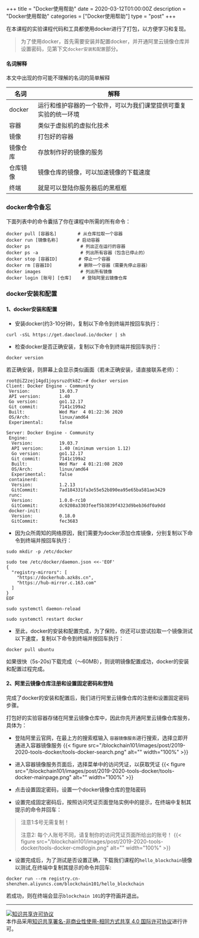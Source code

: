 +++
title = "Docker使用帮助"
date = 2020-03-12T01:00:00Z
description = "Docker使用帮助"
categories = ["Docker使用帮助"]
type = "post"
+++

在本课程的实验课程代码和工具都使用docker进行了打包，以方便学习和复现。
> 为了使用docker，首先需要安装并配置docker，并开通阿里云镜像仓库并设置密码，见第下文`docker安装和配置`部分。
#### 名词解释
本文中出现的你可能不理解的名词的简单解释

| 名词 | 解释 |
| --- | --- |
| docker | 运行和维护容器的一个软件，可以为我们课堂提供可重复实验的统一环境 |
| 容器 | 类似于虚拟机的虚拟化技术 |
| 镜像 | 打包好的容器 |
| 镜像仓库 | 存放制作好的镜像的服务 |
| 仓库镜像 | 镜像仓库的镜像，可以加速镜像的下载速度 |
| 终端 | 就是可以登陆你服务器后的黑框框 |

### docker命令备忘
下面列表中的命令囊括了你在课程中所需的所有命令：
```
docker pull [容器名]        # 从仓库拉取一个容器
docker run [镜像名称]       # 启动容器
docker ps                   # 列出正在运行的容器
docker ps -a                # 列出所有容器（包含已停止的） 
docker stop [容器ID]        # 停止一个容器
docker rm [容器ID]          # 删除一个容器（需要先停止容器）
docker images               # 列出所有镜像
docker login [账号] [仓库]    # 登陆阿里云镜像仓库
```

### docker安装和配置
#### 1、docker安装和配置
- 安装docker(约3-10分钟)，复制以下命令到终端并按回车执行：
```
curl -sSL https://get.daocloud.io/docker | sh
```
- 检查docker是否正确安装，复制以下命令到终端并按回车执行：
```
docker version
```
若正确安装，则屏幕上会显示类似画面（若未正确安装，请直接联系老师）：
```
root@iZ2zej14gd1joysruzdtk8Z:~# docker version
Client: Docker Engine - Community
 Version:           19.03.7
 API version:       1.40
 Go version:        go1.12.17
 Git commit:        7141c199a2
 Built:             Wed Mar  4 01:22:36 2020
 OS/Arch:           linux/amd64
 Experimental:      false

Server: Docker Engine - Community
 Engine:
  Version:          19.03.7
  API version:      1.40 (minimum version 1.12)
  Go version:       go1.12.17
  Git commit:       7141c199a2
  Built:            Wed Mar  4 01:21:08 2020
  OS/Arch:          linux/amd64
  Experimental:     false
 containerd:
  Version:          1.2.13
  GitCommit:        7ad184331fa3e55e52b890ea95e65ba581ae3429
 runc:
  Version:          1.0.0-rc10
  GitCommit:        dc9208a3303feef5b3839f4323d9beb36df0a9dd
 docker-init:
  Version:          0.18.0
  GitCommit:        fec3683
```
- 因为众所周知的网络原因，我们需要为docker添加仓库镜像，分别复制以下命令到终端并按回车执行：
```
sudo mkdir -p /etc/docker
```
```
sudo tee /etc/docker/daemon.json <<-'EOF'
{
  "registry-mirrors": [
    "https://dockerhub.azk8s.cn",
    "https://hub-mirror.c.163.com"
  ]
}
EOF
```
```
sudo systemctl daemon-reload
```
```
sudo systemctl restart docker
```
- 至此，docker的安装和配置完成，为了保险，你还可以尝试拉取一个镜像测试以下速度，复制以下命令到终端并按回车执行：
```
docker pull ubuntu
```
如果很快（5s-20s)下载完成（～60MB），则说明镜像配置成功，docker的安装和配置过程完成。

#### 2、阿里云镜像仓库注册和设置固定密码和登陆
完成了docker的安装和配置后，我们进行阿里云镜像仓库的注册和设置固定密码步骤。

打包好的实验容器存储在阿里云镜像仓库中，因此你先开通阿里云镜像仓库服务，具体为：

- 登陆阿里云官网，在最上方的搜索框输入 `容器镜像服务`进行搜索，选择立即开通进入容器镜像服务
{{< figure src="/blockchain101/images/post/2019-2020-tools-docker/tools-docker-search.png"  alt="" width="100%"  >}}

- 进入容器镜像服务页面后，选择菜单中的访问凭证，以获取凭证
{{< figure src="/blockchain101/images/post/2019-2020-tools-docker/tools-docker-mainpage.png"  alt="" width="100%"  >}}

- 点击设置固定密码，设置一个docker镜像仓库的登陆密码

- 设置完成固定密码后，按照访问凭证页面登陆实例中的提示，在终端中复制其提示的命令并回车：
> 注意1:$号无需复制！
>
> 注意2: 每个人账号不同，请复制你的访问凭证页面所给出的账号！
{{< figure src="/blockchain101/images/post/2019-2020-tools-docker/tools-docker-cmdlogin.png"  alt="" width="100%"  >}}

- 设置完成后，为了测试是否设置正确，下载我们课程的`hello_blockchain`镜像以测试,在终端中复制其提示的命令并回车:
```
docker run --rm registry.cn-shenzhen.aliyuncs.com/blockchain101/hello_blockchain
```
若成功，则在终端会显示`blockchain 101`的字符画并退出。

---
<a rel="license" href="http://creativecommons.org/licenses/by-nc-sa/4.0/"><img alt="知识共享许可协议" style="border-width:0" src="https://i.creativecommons.org/l/by-nc-sa/4.0/88x31.png" /></a><br />本作品采用<a rel="license" href="http://creativecommons.org/licenses/by-nc-sa/4.0/">知识共享署名-非商业性使用-相同方式共享 4.0 国际许可协议</a>进行许可。
